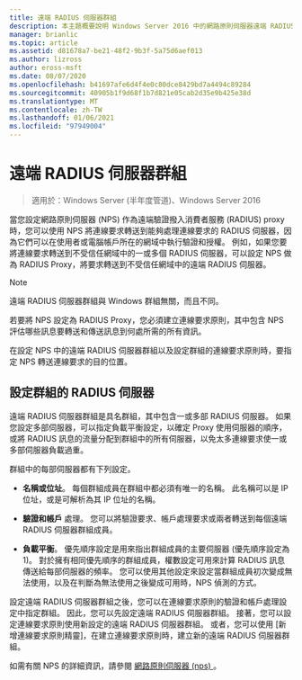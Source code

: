 ```yaml
---
title: 遠端 RADIUS 伺服器群組
description: 本主題概要說明 Windows Server 2016 中的網路原則伺服器遠端 RADIUS 伺服器群組。
manager: brianlic
ms.topic: article
ms.assetid: d81678a7-be21-48f2-9b3f-5a75d6aef013
ms.author: lizross
author: eross-msft
ms.date: 08/07/2020
ms.openlocfilehash: b41697afe6d4f4e0c80dce8429bd7a4494c89284
ms.sourcegitcommit: 40905b1f9d68f1b7d821e05cab2d35e9b425e38d
ms.translationtype: MT
ms.contentlocale: zh-TW
ms.lasthandoff: 01/06/2021
ms.locfileid: "97949004"
---
```

# <a name="remote-radius-server-groups"></a>遠端 RADIUS 伺服器群組

>適用於：Windows Server (半年度管道)、Windows Server 2016

當您設定網路原則伺服器 (NPS) 作為遠端驗證撥入消費者服務 (RADIUS) proxy 時，您可以使用 NPS 將連線要求轉送到能夠處理連線要求的 RADIUS 伺服器，因為它們可以在使用者或電腦帳戶所在的網域中執行驗證和授權。 例如，如果您要將連線要求轉送到不受信任網域中的一或多個 RADIUS 伺服器，可以設定 NPS 做為 RADIUS Proxy，將要求轉送到不受信任網域中的遠端 RADIUS 伺服器。

>[!NOTE]
>遠端 RADIUS 伺服器群組與 Windows 群組無關，而且不同。

若要將 NPS 設定為 RADIUS Proxy，您必須建立連線要求原則，其中包含 NPS 評估哪些訊息要轉送和傳送訊息到何處所需的所有資訊。

在設定 NPS 中的遠端 RADIUS 伺服器群組以及設定群組的連線要求原則時，要指定 NPS 轉送連線要求的目的位置。

## <a name="configuring-radius-servers-for-a-group"></a>設定群組的 RADIUS 伺服器

遠端 RADIUS 伺服器群組是具名群組，其中包含一或多部 RADIUS 伺服器。 如果您設定多部伺服器，可以指定負載平衡設定，以確定 Proxy 使用伺服器的順序，或將 RADIUS 訊息的流量分配到群組中的所有伺服器，以免太多連線要求使一或多部伺服器負載過重。

群組中的每部伺服器都有下列設定。

- **名稱或位址**。 每個群組成員在群組中都必須有唯一的名稱。 此名稱可以是 IP 位址，或是可解析為其 IP 位址的名稱。

- **驗證和帳戶** 處理。 您可以將驗證要求、帳戶處理要求或兩者轉送到每個遠端 RADIUS 伺服器群組成員。

- **負載平衡**。 優先順序設定是用來指出群組成員的主要伺服器 (優先順序設定為 1)。 對於擁有相同優先順序的群組成員，權數設定可用來計算 RADIUS 訊息傳送給每部伺服器的頻率。 您可以使用其他設定來設定當群組成員初次變成無法使用，以及在判斷為無法使用之後變成可用時，NPS 偵測的方式。

設定遠端 RADIUS 伺服器群組之後，您可以在連線要求原則的驗證和帳戶處理設定中指定群組。 因此，您可以先設定遠端 RADIUS 伺服器群組。 接著，您可以設定連線要求原則使用新設定的遠端 RADIUS 伺服器群組。 或者，您可以使用 [新增連線要求原則精靈]，在建立連線要求原則時，建立新的遠端 RADIUS 伺服器群組。

如需有關 NPS 的詳細資訊，請參閱 [網路原則伺服器 (nps) ](nps-top.md)。
